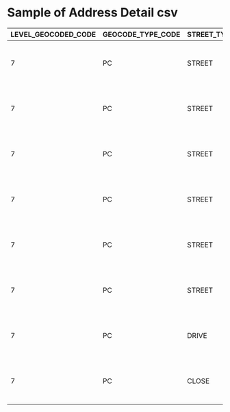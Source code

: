 # Sample of Address Detail csv

| LEVEL_GEOCODED_CODE | GEOCODE_TYPE_CODE | STREET_TYPE_CODE | STREET_CLASS_CODE | STREET_SUFFIX_CODE | LEVEL_TYPE_CODE | FLAT_TYPE_CODE | STATE_PID | ADDRESS_DETAIL_PID | LOCALITY_PID    | STREET_LOCALITY_PID | DATE_CREATED | DATE_LAST_MODIFIED | DATE_RETIRED | BUILDING_NAME                                                | LOT_NUMBER_PREFIX | LOT_NUMBER | LOT_NUMBER_SUFFIX | FLAT_NUMBER_PREFIX | FLAT_NUMBER | FLAT_NUMBER_SUFFIX | LEVEL_NUMBER_PREFIX | LEVEL_NUMBER | LEVEL_NUMBER_SUFFIX | NUMBER_FIRST_PREFIX | NUMBER_FIRST | NUMBER_FIRST_SUFFIX | NUMBER_LAST_PREFIX | NUMBER_LAST | NUMBER_LAST_SUFFIX | LOCATION_DESCRIPTION | ALIAS_PRINCIPAL | POSTCODE | PRIVATE_STREET | LEGAL_PARCEL_ID    | CONFIDENCE | ADDRESS_SITE_PID | PROPERTY_PID | GNAF_PROPERTY_PID | PRIMARY_SECONDARY | STREET_LOCALITY_DATE_CREATED | STREET_LOCALITY_DATE_RETIRED | STREET_LOCALITY_STREET_NAME            | STREET_LOCALITY_LOCALITY_PID | STREET_LOCALITY_GNAF_STREET_PID | STREET_LOCALITY_GNAF_STREET_CONFIDENCE | STREET_LOCALITY_GNAF_RELIABILITY_CODE | LOCALITY_NAME                | LOCALITY_CLASS_CODE | LOCALITY_DATE_CREATED | LOCALITY_DATE_RETIRED | LOCALITY_PRIMARY_POSTCODE | LOCALITY_GNAF_LOCALITY_PID | LOCALITY_GNAF_RELIABILITY_CODE | ADDRESS_DEFAULT_GEOCODE_PID | ADDRESS_DEFAULT_GEOCODE_CREATED | ADDRESS_DEFAULT_GEOCODE_RETIRED | ADDRESS_DEFAULT_GEOCODE_LONGITUDE | ADDRESS_DEFAULT_GEOCODE_LATITUDE | STATE_NAME | STATE_ABBREVIATION | STATE_CREATED | STATE_RETIRED | FLAT_TYPE_NAME | FLAT_TYPE_DESCRIPTION | LEVEL_TYPE_NAME | LEVEL_TYPE_DESCRIPTION | STREET_SUFFIX_NAME | STREET_SUFFIX_DESCRIPTION | STREET_CLASS_NAME | STREET_CLASS_DESCRIPTION                                                                                                                                              | STREET_TYPE_NAME | STREET_TYPE_DESCRIPTION | GEOCODE_TYPE_NAME             | GEOCODE_TYPE_DESCRIPTION                                                                                                                        | LEVEL_GEOCODED_NAME           | LEVEL_GEOCODED_DESCRIPTION    |
| ------------------- | ----------------- | ---------------- | ----------------- | ------------------ | --------------- | -------------- | --------- | ------------------ | --------------- | ------------------- | ------------ | ------------------ | ------------ | ------------------------------------------------------------ | ----------------- | ---------- | ----------------- | ------------------ | ----------- | ------------------ | ------------------- | ------------ | ------------------- | ------------------- | ------------ | ------------------- | ------------------ | ----------- | ------------------ | -------------------- | --------------- | -------- | -------------- | ------------------ | ---------- | ---------------- | ------------ | ----------------- | ----------------- | ---------------------------- | ---------------------------- | -------------------------------------- | ---------------------------- | ------------------------------- | -------------------------------------- | ------------------------------------- | ---------------------------- | ------------------- | --------------------- | --------------------- | ------------------------- | -------------------------- | ------------------------------ | --------------------------- | ------------------------------- | ------------------------------- | --------------------------------- | -------------------------------- | ---------- | ------------------ | ------------- | ------------- | -------------- | --------------------- | --------------- | ---------------------- | ------------------ | ------------------------- | ----------------- | --------------------------------------------------------------------------------------------------------------------------------------------------------------------- | ---------------- | ----------------------- | ----------------------------- | ----------------------------------------------------------------------------------------------------------------------------------------------- | ----------------------------- | ----------------------------- |
| 7                   | PC                | STREET           | C                 |                    |                 |                | 3         | GAQLD157364796     | loc9bd19d6fb553 | QLD162128           | 2007-04-11   | 2021-07-07         |              |                                                              |                   | 20         |                   |                    |             |                    |                     |              |                     |                     | 31           |                     |                    |             |                    |                      | P               | 4030     |                | 20/RP19383         | 2          | 157310127        |              | 40145934          |                   | 2021-11-10                   |                              | ISEDALE                                | loc9bd19d6fb553              | 3187763                         | 3                                      | 4                                     | WOOLOOWIN                    | G                   | 2021-07-06            |                       |                           | 200975                     | 5                              | 5753429                     | 2012-11-01                      |                                 | 153.03725276                      | -27.41937188                     | QUEENSLAND | QLD                | 2006-01-12    |               |                |                       |                 |                        |                    |                           | CONFIRMED         | A confirmed street is present in the roads data of the PSMA Transport and Topography product for the same release.                                                    | ST               | ST                      | PROPERTY CENTROID             | POINT OF CENTRE OF PARCELS MAKING UP A PROPERTY AND LYING WITHIN ITS BOUNDARIES (E.G. FOR L-SHAPED PROPERTY).                                   | LOCALITY,STREET, ADDRESS      | LOCALITY,STREET, ADDRESS      |
| 7                   | PC                | STREET           | C                 |                    |                 |                | 3         | GAQLD157304448     | loc9bd19d6fb553 | QLD162131           | 2007-04-11   | 2021-07-07         |              |                                                              |                   | 1          |                   |                    |             |                    |                     |              |                     |                     | 31           |                     |                    |             |                    |                      | P               | 4030     |                | 1/RP19450          | 2          | 157303239        |              | 1274552           |                   | 2021-11-10                   |                              | KEDRON                                 | loc9bd19d6fb553              | 3189124                         | 2                                      | 4                                     | WOOLOOWIN                    | G                   | 2021-07-06            |                       |                           | 200975                     | 5                              | 5748273                     | 2012-11-01                      |                                 | 153.04617639                      | -27.41721927                     | QUEENSLAND | QLD                | 2006-01-12    |               |                |                       |                 |                        |                    |                           | CONFIRMED         | A confirmed street is present in the roads data of the PSMA Transport and Topography product for the same release.                                                    | ST               | ST                      | PROPERTY CENTROID             | POINT OF CENTRE OF PARCELS MAKING UP A PROPERTY AND LYING WITHIN ITS BOUNDARIES (E.G. FOR L-SHAPED PROPERTY).                                   | LOCALITY,STREET, ADDRESS      | LOCALITY,STREET, ADDRESS      |
| 7                   | PC                | STREET           | C                 |                    |                 |                | 3         | GAQLD155995161     | loc9bd19d6fb553 | QLD162117           | 2007-04-11   | 2021-07-07         |              |                                                              |                   | 50         |                   |                    |             |                    |                     |              |                     |                     | 58           |                     |                    |             |                    |                      | P               | 4030     |                | 50/RP19379         | 2          | 155980121        |              | 1271274           |                   | 2021-11-10                   |                              | FELIX                                  | loc9bd19d6fb553              | 3182464                         | 2                                      | 4                                     | WOOLOOWIN                    | G                   | 2021-07-06            |                       |                           | 200975                     | 5                              | 5112379                     | 2012-11-01                      |                                 | 153.03840375                      | -27.41985339                     | QUEENSLAND | QLD                | 2006-01-12    |               |                |                       |                 |                        |                    |                           | CONFIRMED         | A confirmed street is present in the roads data of the PSMA Transport and Topography product for the same release.                                                    | ST               | ST                      | PROPERTY CENTROID             | POINT OF CENTRE OF PARCELS MAKING UP A PROPERTY AND LYING WITHIN ITS BOUNDARIES (E.G. FOR L-SHAPED PROPERTY).                                   | LOCALITY,STREET, ADDRESS      | LOCALITY,STREET, ADDRESS      |
| 7                   | PC                | STREET           | C                 |                    |                 |                | 3         | GAQLD425216179     | locbff1e2ed1dbf | QLD3572592          | 2014-04-20   | 2021-07-07         |              |                                                              |                   | 1666       |                   |                    |             |                    |                     |              |                     |                     | 10           |                     |                    |             |                    |                      | P               | 4500     |                | 1666/SP251035      | 2          | 425304445        |              | 41143050          |                   | 2021-11-10                   |                              | ROWALLAN                               | locbff1e2ed1dbf              | 255291758                       | 2                                      | 4                                     | WARNER                       | G                   | 2021-07-06            |                       |                           | 200831                     | 5                              | 7711289                     | 2013-05-01                      |                                 | 152.95733042                      | -27.29999511                     | QUEENSLAND | QLD                | 2006-01-12    |               |                |                       |                 |                        |                    |                           | CONFIRMED         | A confirmed street is present in the roads data of the PSMA Transport and Topography product for the same release.                                                    | ST               | ST                      | PROPERTY CENTROID             | POINT OF CENTRE OF PARCELS MAKING UP A PROPERTY AND LYING WITHIN ITS BOUNDARIES (E.G. FOR L-SHAPED PROPERTY).                                   | LOCALITY,STREET, ADDRESS      | LOCALITY,STREET, ADDRESS      |
| 7                   | PC                | STREET           | C                 |                    |                 |                | 3         | GAQLD157361788     | loc2f789ba95ebe | QLD162617           | 2007-04-11   | 2021-07-07         |              |                                                              |                   | 291        |                   |                    |             |                    |                     |              |                     |                     | 11           |                     |                    |             |                    |                      | P               | 4868     |                | 291/RP727225       | 2          | 157317239        |              | 5095816           |                   | 2021-11-10                   |                              | SORRENTO                               | loc2f789ba95ebe              | 3203855                         | 2                                      | 4                                     | WOREE                        | G                   | 2021-07-06            |                       |                           | 200990                     | 5                              | 5760031                     | 2012-11-01                      |                                 | 145.74088234                      | -16.95570964                     | QUEENSLAND | QLD                | 2006-01-12    |               |                |                       |                 |                        |                    |                           | CONFIRMED         | A confirmed street is present in the roads data of the PSMA Transport and Topography product for the same release.                                                    | ST               | ST                      | PROPERTY CENTROID             | POINT OF CENTRE OF PARCELS MAKING UP A PROPERTY AND LYING WITHIN ITS BOUNDARIES (E.G. FOR L-SHAPED PROPERTY).                                   | LOCALITY,STREET, ADDRESS      | LOCALITY,STREET, ADDRESS      |
| 7                   | PC                | STREET           | C                 |                    |                 |                | 3         | GAQLD155999835     | loc2f789ba95ebe | QLD162630           | 2007-04-11   | 2021-07-07         |              |                                                              |                   | 10         |                   |                    |             |                    |                     |              |                     |                     | 37           |                     |                    |             |                    |                      | P               | 4868     |                | 10/RP738423        | 2          | 155981295        |              | 5096338           |                   | 2021-11-10                   |                              | WINDARRA                               | loc2f789ba95ebe              | 3209323                         | 2                                      | 4                                     | WOREE                        | G                   | 2021-07-06            |                       |                           | 200990                     | 5                              | 5104479                     | 2012-11-01                      |                                 | 145.73963713                      | -16.96403056                     | QUEENSLAND | QLD                | 2006-01-12    |               |                |                       |                 |                        |                    |                           | CONFIRMED         | A confirmed street is present in the roads data of the PSMA Transport and Topography product for the same release.                                                    | ST               | ST                      | PROPERTY CENTROID             | POINT OF CENTRE OF PARCELS MAKING UP A PROPERTY AND LYING WITHIN ITS BOUNDARIES (E.G. FOR L-SHAPED PROPERTY).                                   | LOCALITY,STREET, ADDRESS      | LOCALITY,STREET, ADDRESS      |
| 7                   | PC                | DRIVE            | C                 |                    |                 |                | 3         | GAQLD155993116     | loc2f789ba95ebe | QLD162591           | 2007-04-11   | 2021-07-07         |              |                                                              |                   | 284        |                   |                    |             |                    |                     |              |                     |                     | 41           |                     |                    |             |                    |                      | P               | 4868     |                | 284/RP741282       | 2          | 155979477        |              | 5097227           |                   | 2021-11-10                   |                              | LYNDEL                                 | loc2f789ba95ebe              | 3192333                         | 2                                      | 4                                     | WOREE                        | G                   | 2021-07-06            |                       |                           | 200990                     | 5                              | 5110595                     | 2012-11-01                      |                                 | 145.73676524                      | -16.96514463                     | QUEENSLAND | QLD                | 2006-01-12    |               |                |                       |                 |                        |                    |                           | CONFIRMED         | A confirmed street is present in the roads data of the PSMA Transport and Topography product for the same release.                                                    | DR               | DR                      | PROPERTY CENTROID             | POINT OF CENTRE OF PARCELS MAKING UP A PROPERTY AND LYING WITHIN ITS BOUNDARIES (E.G. FOR L-SHAPED PROPERTY).                                   | LOCALITY,STREET, ADDRESS      | LOCALITY,STREET, ADDRESS      |
| 7                   | PC                | CLOSE            | C                 |                    |                 |                | 3         | GAQLD157347680     | loc2f789ba95ebe | QLD162588           | 2007-04-11   | 2021-07-07         |              |                                                              |                   | 240        |                   |                    |             |                    |                     |              |                     |                     | 10           |                     |                    |             |                    |                      | P               | 4868     |                | 240/RP741283       | 2          | 157316331        |              | 5097294           |                   | 2021-11-10                   |                              | LENORA                                 | loc2f789ba95ebe              | 3191225                         | 2                                      | 4                                     | WOREE                        | G                   | 2021-07-06            |                       |                           | 200990                     | 5                              | 5758116                     | 2012-11-01                      |                                 | 145.73619537                      | -16.96400225                     | QUEENSLAND | QLD                | 2006-01-12    |               |                |                       |                 |                        |                    |                           | CONFIRMED         | A confirmed street is present in the roads data of the PSMA Transport and Topography product for the same release.                                                    | CL               | CL                      | PROPERTY CENTROID             | POINT OF CENTRE OF PARCELS MAKING UP A PROPERTY AND LYING WITHIN ITS BOUNDARIES (E.G. FOR L-SHAPED PROPERTY).                                   | LOCALITY,STREET, ADDRESS      | LOCALITY,STREET, ADDRESS      |
